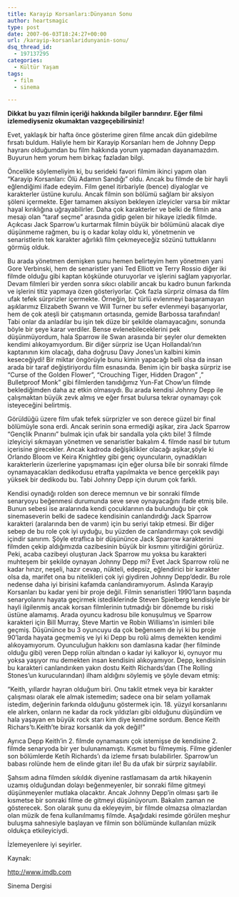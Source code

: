 ```yaml
---
title: Karayip Korsanları:Dünyanın Sonu
author: heartsmagic
type: post
date: 2007-06-03T18:24:27+00:00
url: /karayip-korsanlaridunyanin-sonu/
dsq_thread_id:
  - 197137295
categories:
  - Kültür Yaşam
tags:
  - film
  - sinema

---
```

<p class="alert">
  <strong>Dikkat bu yazı filmin içeriği hakkında bilgiler barındırır. Eğer filmi izlemediyseniz okumaktan vazgeçebilirsiniz!</strong>
</p>

Evet, yaklaşık bir hafta önce gösterime giren filme ancak dün gidebilme fırsatı buldum. Haliyle hem bir Karayip Korsanları hem de Johnny Depp hayranı olduğumdan bu film hakkında yorum yapmadan dayanamazdım. Buyurun hem yorum hem birkaç fazladan bilgi.

<!--more-->

Öncelikle söylemeliyim ki, bu serideki favori filmim ikinci yapım olan &#8220;Karayip Korsanları: Ölü Adamın Sandığı&#8221; oldu. Ancak bu filmde de bir hayli eğlendiğimi ifade edeyim. Film genel itirbariyle (bence) diyaloglar ve karakterler üstüne kurulu. Ancak filmin son bölümü sağlam bir aksiyon şöleni içermekte. Eğer tamamen aksiyon bekleyen izleyicler varsa bir miktar hayal kırıklığına uğrayabilirler. Daha çok karakterler ve belki de filmin ana mesajı olan &#8220;taraf seçme&#8221; arasında gidip gelen bir hikaye izledik filmde. Açıkcası Jack Sparrow&#8217;u kurtarmak filmin büyük bir bölümünü alacak diye düşünmeme rağmen, bu iş o kadar kolay oldu ki, yönetmenin ve senaristlerin tek karakter ağırlıklı film çekmeyeceğiz sözünü tuttuklarını görmüş olduk.

Bu arada yönetmen demişken şunu hemen belirteyim hem yönetmen yani Gore Verbinski, hem de senaristler yani Ted Elliott ve Terry Rossio diğer iki filmde olduğu gibi kaptan köşkünde oturuyorlar ve işlerini sağlam yapıyorlar. Devam filmleri bir yerden sonra sıkıcı olabilir ancak bu kadro bunun farkında ve işlerini titiz yapmaya özen gösteriyorlar. Çok fazla sürpriz olmasa da film ufak tefek sürprizler içermekte. Örneğin, bir türlü evlenmeyi başaramayan aşıklarımız Elizabeth Swann ve Will Turner bu sefer evlenmeyi başarıyorlar, hem de çok ateşli bir çatışmanın ortasında, gemide Barbossa tarafından! Tabi onlar da anladılar bu işin tek düze bir şekilde olamayacağını, sonunda böyle bir şeye karar verdiler. Bense evlenebileceklerini pek düşünmüyordum, hala Sparrow ile Swan arasında bir şeyler olur demekten kendimi alıkoyamıyordum. Bir diğer sürpriz ise Uçan Hollandalı&#8217;nın kaptanının kim olacağı, daha doğrusu Davy Jones&#8217;un kalbini kimin keseceğiydi! Bir miktar öngörüyle bunu kimin yapacağı belli olsa da insan arada bir taraf değiştiriyordu film esnasında. Benim için bir başka sürpriz ise &#8220;Curse of the Golden Flower&#8221;, &#8220;Crouching Tiger, Hidden Dragon&#8221; ,&#8221; Bulletproof Monk&#8221; gibi filmlerden tanıdığımız Yun-Fat Chow&#8217;un filmde beklediğimden daha az etkin olmasıydı. Bu arada kendisi Johnny Depp ile çalışmaktan büyük zevk almış ve eğer fırsat bulursa tekrar oynamayı çok isteyeceğini belirtmiş.

Görüldüğü üzere film ufak tefek sürprizler ve son derece güzel bir final bölümüyle sona erdi. Ancak serinin sona ermediği aşikar, zira Jack Sparrow &#8220;Gençlik Pınarını&#8221; bulmak için ufak bir sandalla yola çıktı bile! 3 filmde izleyiciyi sıkmayan yönetmen ve senaristler bakalım 4. filmde nasıl bir tutum içerisine girecekler. Ancak kadroda değişiklikler olacağı aşikar,şöyle ki Orlando Bloom ve Keira Knightley gibi genç oyuncuların, oynadıkları karakterlerin üzerlerine yapışmaması için eğer olursa bile bir sonraki filmde oynamayacakları dedikodusu etrafta yapılmakta ve bence gerçeklik payı yüksek bir dedikodu bu. Tabi Johnny Depp için durum çok farklı.

Kendisi oynadığı rolden son derece memnun ve bir sonraki filmde senaryoyu beğenmesi durumunda seve seve oynayacağını ifade etmiş bile. Bunun sebesi ise aralarında kendi çocuklarının da bulunduğu bir çok sinemaseverin belki de sadece kendisinin canlandırdığı Jack Sparrow karakteri (aralarında ben de varım) için bu seriyi takip etmesi. Bir diğer sebep de bu role çok iyi uyduğu, bu yüzden de canlandırmayı çok sevdiği içindir sanırım. Şöyle etraflıca bir düşününce Jack Sparrow karakterini filmden çekip aldığımızda cazibesinin büyük bir kısmını yitirdiğini görürüz. Peki, acaba cazibeyi oluşturan Jack Sparrow mu yoksa bu karakteri muhteşem bir şekilde oynayan Johnny Depp mi? Evet Jack Sparrow rolü ne kadar hınzır, neşeli, hazır cevap, nükteli, edepsiz, eğlendirici bir karakter olsa da, marifet ona bu nitelikleri çok iyi giydiren Johnny Depp&#8217;dedir. Bu role nedense daha iyi birisini kafamda canlandıramıyorum. Aslında Karayip Korsanları bu kadar yeni bir proje değil. Filmin senaristleri 1990&#8217;ların başında senaryolarını hayata geçirmek istediklerinde Steven Spielberg kendisiyle bir hayli ilgilenmiş ancak korsan filmlerinin tutmadığı bir dönemde bu riski üstüne alamamış. Arada oyuncu kadrosu bile konuşulmuş ve Sparrow karakteri için Bill Murray, Steve Martin ve Robin Williams&#8217;ın isimleri bile geçmiş. Düşününce bu 3 oyuncuyu da çok beğensem de iyi ki bu proje 90&#8217;larda hayata geçmemiş ve iyi ki Depp bu rolü almış demekten kendimi alıkoyamıyorum. Oyunculuğun hakkını son damlasına kadar (her filminde olduğu gibi) veren Depp rolün altından o kadar iyi kalkıyor ki, oynuyor mu yoksa yaşıyor mu demekten insan kendisini alıkoyamıyor. Depp, kendisinin bu karakteri canlandırıken yakın dostu Keith Richards&#8217;dan (The Rolling Stones&#8217;un kurucularından) ilham aldığını söylemiş ve şöyle devam etmiş:

> 
&#8220;Keith, yıllardır hayran olduğum biri. Onu taklit etmek veya bir karakter çalışması olarak ele almak istemedim; sadece ona bir selam yollamak istedim, değerinin farkında olduğunu göstermek için. 18. yüzyıl korsanlarını ele alırken, onların ne kadar da rock yıldızları gibi olduğunu düşündüm ve hala yaşayan en büyük rock starı kim diye kendime sordum. Bence Keith Richars&#8217;tı.Keith&#8217;te biraz korsanlık da yok değil!&#8221;

Ayrıca Depp Keith&#8217;in 2. filmde oynamasını çok istemişse de kendisine 2. filmde senaryoda bir yer bulunamamıştı. Kısmet bu filmeymiş. Filme gidenler son bölümlerde Ketih Richards&#8217;ı da izleme fırsatı bulabilirler. Sparrow&#8217;un babası rolünde hem de elinde gitarı ile! Bu da ufak bir sürpriz sayılabilir.

Şahsım adına filmden sıkıldık diyenine rastlamasam da artık hikayenin uzamış olduğundan dolayı beğenmeyenler, bir sonraki filme gitmeyi düşünmeyenler mutlaka olacaktır. Ancak Johnny Depp&#8217;in olması şartı ile kısmetse bir sonraki filme de gitmeyi düşünüyorum. Bakalım zaman ne gösterecek. Son olarak şunu da ekleyeyim, bir filmde olmazsa olmazlardan olan müzik de fena kullanılmamış filmde. Aşağıdaki resimde görülen meşhur buluşma sahnesiyle başlayan ve filmin son bölümünde kullanılan müzik oldukça etkileyiciydi.

İzlemeyenlere iyi seyirler.

Kaynak:

<a href="http://www.imdb.com" target="_blank">http://www.imdb.com</a>

Sinema Dergisi